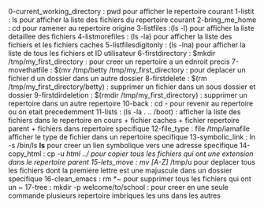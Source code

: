 0-current_working_directory : pwd pour afficher le repertoire courant
1-listit : ls pour afficher la liste des fichiers du repertoire courant
2-bring_me_home : cd pour ramener au repertoire origine
3-listfiles :(ls -l) pour afficher la liste detaillee des fichiers
4-listmorefiles : (ls -la) pour afficher la liste des fichiers et les fichiers caches
5-listfilesdigitonly : (ls -lna) pour afficher la liste de tous les fichiers et ID utilisateur
6-firstdirectory : $mkdir /tmp/my_first_directory : pour creer un repertoire a un ednroit precis
7-movethatfile : $(mv /tmp/betty /tmp/my_first_directory : pour deplacer un fichier d un dossier dans un autre dossier
8-firstdelete : $(rm /tmp/my_first_directory/betty) : supprimer un fichier dans un sous dossier et dossier
9-firstdirdeletion : $(rmdir /tmp/my_first_directory) : supprimer un repertoire dans un autre repertoire
10-back : cd -  pour revenir au repertoire ou on etait precedemment
11-lists : (ls -la . .. /boot) : afficher la liste des fichiers dans le repertoire en cours + fichier caches + fichier repertoire parent + fichiers dans repertoire specifique
12-file_type : file /tmp/iamafile afficher le type de fichier dans un repertoire specifique
13-symbolic_link : ln -s /bin/ls __ls__ pour creer un lien symbolique vers une adresse specifique
14-copy_html : cp -u *html ../ pour copier tous les fichiers qui ont une extension dans le repertoire parent
15-lets_move : mv [A-Z]* /tmp/u pour deplacer tous les fichiers dont la premiere lettre est une majuscule dans un dossier specifique
16-clean_emacs : rm *~ pour supprimer tous les fichiers qui ont un ~
17-tree : mkdir -p welcome/to/school : pour creer en une seule commande plusieurs repertoire imbriques les uns dans les autres 